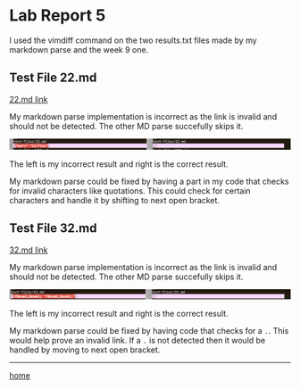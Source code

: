 # Lab Report 5

I used the vimdiff command on the two results.txt files made by my markdown parse and the week 9 one.


## Test File 22.md

[22.md link](https://github.com/nidhidhamnani/markdown-parser/blob/main/test-files/22.md)


My markdown parse implementation is incorrect as the link is invalid and should not be detected. The other MD parse succefully skips it.

![](22result.png)

The left is my incorrect result and right is the correct result.

My markdown parse could be fixed by having a part in my code that checks for invalid characters like quotations. This could check for certain characters and handle it by shifting to  next open bracket.

## Test File 32.md
[32.md link](https://github.com/nidhidhamnani/markdown-parser/blob/main/test-files/32.md)

My markdown parse implementation is incorrect as the link is invalid and should not be detected. The other MD parse succefully skips it.

![](32result.png)

The left is my incorrect result and right is the correct result.

My markdown parse could be fixed by having code that checks for a `.`. This would help prove an invalid link. If a `.` is not detected then it would be handled by moving to next open bracket.

---
[home](index.md)